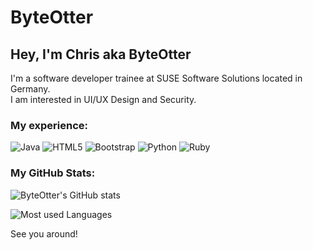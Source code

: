# ByteOtter
## Hey, I'm Chris aka ByteOtter

I'm a software developer trainee at SUSE Software Solutions located in Germany.<br/>
I am interested in UI/UX Design and Security.

### My experience:

![Java](https://img.shields.io/badge/java--yellow?style=for-the-badge&logo=java&logoColor=yellow) 
![HTML5](https://img.shields.io/badge/html5--informational?style=for-the-badge&logo=html5&logoColor=informational)
![Bootstrap](https://img.shields.io/badge/bootstrap--white?style=for-the-badge&logo=bootstrap&logoColor=white) 
![Python](https://img.shields.io/badge/python--brightgreen?style=for-the-badge&logo=python&logoColor=brightgreen) 
![Ruby](https://img.shields.io/badge/ruby--red?style=for-the-badge&logo=ruby&logoColor=red)

### My GitHub Stats:

![ByteOtter's GitHub stats](https://github-readme-stats.vercel.app/api?username=ByteOtter&&hide_border=true&count_private=true&hide_title=true&show_icons=true&theme=transparent)

![Most used Languages](https://github-readme-stats.vercel.app/api/top-langs/?username=ByteOtter&theme=transparent&hide_border=true&include_all_commits=true&count_private=true&layout=compact)


See you around!
